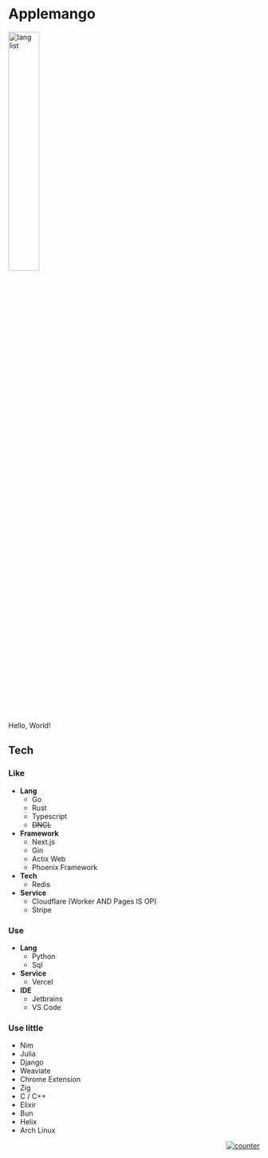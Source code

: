 <!--<a href="https://applemango.github.io/"><img src="img/git.abc.osaka_.png" title="Profile"></a>-->
<div align="center">
    <!--<a href="https://github.com/anuraghazra/github-readme-stats"><img align="center" title="stats" src="https://github-readme-stats.vercel.app/api?username=applemango&show_icons=true&theme=vue&border_color=fff" style="width: 52%"/></a>
    <a href="https://github.com/anuraghazra/github-readme-stats"><img align="center" title="lang list" src="https://github-readme-stats.vercel.app/api/top-langs/?username=applemango&langs_count=10&layout=compact&border_color=fff" style="width: 33%" /></a>-->
    <!--<a href="https://git.io/streak-stats"><img src="http://github-readme-streak-stats.herokuapp.com?user=applemango&theme=%E3%83%87%E3%83%95%E3%82%A9%E3%83%AB%E3%83%88&hide_border=true&date_format=M%20j%5B%2C%20Y%5D&%E3%83%90%E3%83%83%E3%82%AF%E3%82%B0%E3%83%A9%E3%82%A6%E3%83%B3%E3%83%89=DD2727" title="streak" style="width: 33%;"></a>-->
</div>

# Applemango
<a href="https://github.com/anuraghazra/github-readme-stats"><img align="center" title="lang list" src="https://github-readme-stats.vercel.app/api/top-langs/?username=applemango&langs_count=10&layout=compact&border_color=fff" style="width: 35%" /></a>

Hello, World!

## Tech
### Like
- **Lang**
    - Go
    - Rust
    - Typescript
    - ~~DNCL~~
- **Framework**
    - Next.js
    - Gin
    - Actix Web
    - Phoenix Framework
- **Tech**
    - Redis
- **Service**
    - Cloudflare (Worker AND Pages IS OP)
    - Stripe


### Use
- **Lang**
    - Python
    - Sql
- **Service**
    - Vercel
- **IDE**
    - Jetbrains
    - VS Code

### Use little
- Nim
- Julia
- Django
- Weaviate
- Chrome Extension
- Zig
- C / C++
- Elixir
- Bun
- Helix
- Arch Linux

<div align="right">
    <a href="https://github.com/applemango"><img title="counter" src="https://count.i32.jp/moe?name=apple@i32.jp"/></a>
</div>

